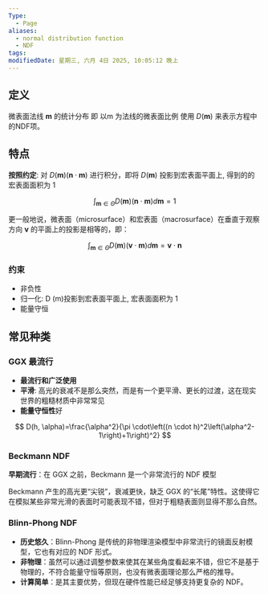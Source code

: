 ```yaml
---
Type:
  - Page
aliases:
  - normal distribution function
  - NDF
tags: 
modifiedDate: 星期三, 六月 4日 2025, 10:05:12 晚上
---
```


## 定义

微表面法线 $\mathbf{m}$ 的统计分布
即 以m 为法线的微表面比例
使用 $D(\mathbf{m})$ 来表示方程中的NDF项。

## 特点

**按照约定**: 对 $D(\mathbf{m})(\mathbf{n} \cdot \mathbf{m})$ 进行积分，即将 $D(\mathbf{m})$ 投影到宏表面平面上, 得到的的宏表面面积为 1

$$
\int_{\mathbf{m} \in \Theta} D(\mathbf{m})(\mathbf{n} \cdot \mathbf{m}) d \mathbf{m}=1
$$

更一般地说，微表面（microsurface）和宏表面（macrosurface）在垂直于观察方向 $\mathbf{v}$ 的平面上的投影是相等的，即：

$$
\int_{\mathbf{m} \in \Theta} D(\mathbf{m})(\mathbf{v} \cdot \mathbf{m}) d \mathbf{m}=\mathbf{v} \cdot \mathbf{n}
$$

### 约束

- 非负性
- 归一化: D (m)投影到宏表面平面上, 宏表面面积为 1
- 能量守恒

## 常见种类

### GGX **最流行**

- **最流行和广泛使用**
- **平滑**: 高光的衰减不是那么突然，而是有一个更平滑、更长的过渡，这在现实世界的粗糙材质中非常常见
- **能量守恒性**好

$$
D(h, \alpha)=\frac{\alpha^2}{\pi \cdot\left((n \cdot h)^2\left(\alpha^2-1\right)+1\right)^2}
$$

### Beckmann NDF

**早期流行**：在 GGX 之前，Beckmann 是一个非常流行的 NDF 模型

Beckmann 产生的高光更“尖锐”，衰减更快，缺乏 GGX 的“长尾”特性。这使得它在模拟某些非常光滑的表面时可能表现不错，但对于粗糙表面则显得不那么自然。

### Blinn-Phong NDF

- **历史悠久**：Blinn-Phong 是传统的非物理渲染模型中非常流行的镜面反射模型，它也有对应的 NDF 形式。
- **非物理**：虽然可以通过调整参数来使其在某些角度看起来不错，但它不是基于物理的，不符合能量守恒等原则，也没有微表面理论那么严格的推导。
- **计算简单**：是其主要优势，但现在硬件性能已经足够支持更复杂的 NDF。
